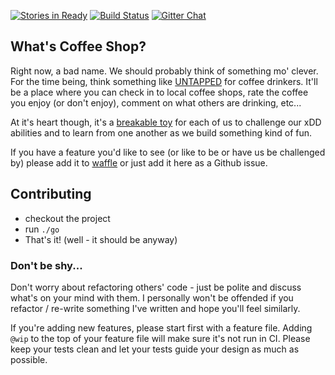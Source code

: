 [![Stories in Ready](https://badge.waffle.io/xDD-CLE/coffee-shop.png?label=ready&title=Ready)](https://waffle.io/xDD-CLE/coffee-shop)  [![Build Status](https://travis-ci.org/xDD-CLE/coffee-shop.svg?branch=master)](https://travis-ci.org/xDD-CLE/coffee-shop) [![Gitter Chat](http://img.shields.io/badge/chat-online-brightgreen.svg)](https://gitter.im/xDD-CLE/coffee-shop)

## What's Coffee Shop?  
Right now, a bad name. We should probably think of something mo' clever.  For the time being, think something like [UNTAPPED](https://untappd.com/) for coffee drinkers. It'll be a place where you can check in to local coffee shops, rate the coffee you enjoy (or don't enjoy), comment on what others are drinking, etc...

At it's heart though, it's a [breakable toy](https://www.safaribooksonline.com/library/view/apprenticeship-patterns/9780596806842/ch05s03.html) for each of us to challenge our xDD abilities and to learn from one another as we build something kind of fun.  

If you have a feature you'd like to see (or like to be or have us be challenged by) please add it to [waffle](https://waffle.io/xDD-CLE/coffee-shop) or just add it here as a Github issue.  

## Contributing
* checkout the project
* run ```./go```
* That's it! (well - it should be anyway)  

### Don't be shy...
Don't worry about refactoring others' code - just be polite and discuss what's on your mind with them. I personally won't be offended if you refactor / re-write something I've written and hope you'll feel similarly.    

If you're adding new features, please start first with a feature file. Adding ``@wip`` to the top of your feature file will make sure it's not run in CI. Please keep your tests clean and let your tests guide your design as much as possible.





